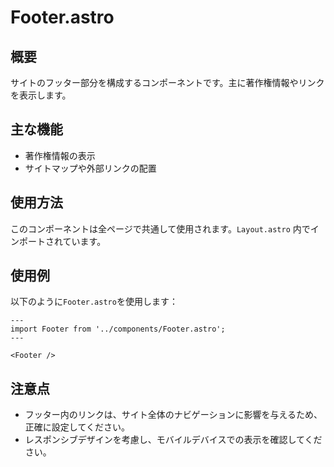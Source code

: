 # Footer.astro

## 概要
サイトのフッター部分を構成するコンポーネントです。主に著作権情報やリンクを表示します。

## 主な機能
- 著作権情報の表示
- サイトマップや外部リンクの配置

## 使用方法
このコンポーネントは全ページで共通して使用されます。`Layout.astro` 内でインポートされています。

## 使用例
以下のように`Footer.astro`を使用します：

```astro
---
import Footer from '../components/Footer.astro';
---

<Footer />
```

## 注意点
- フッター内のリンクは、サイト全体のナビゲーションに影響を与えるため、正確に設定してください。
- レスポンシブデザインを考慮し、モバイルデバイスでの表示を確認してください。